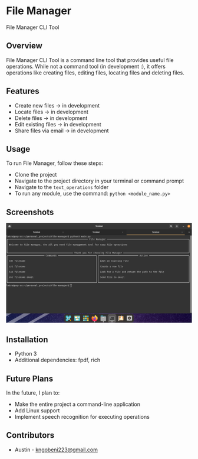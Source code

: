 
# File Manager

File Manager CLI Tool

## Overview
File Manager CLI Tool is a command line tool that provides useful file operations. While not a command tool (in development :), it offers operations like creating files, editing files, locating files and deleting files.

## Features
- Create new files -> in development
- Locate files -> in development
- Delete files -> in development
- Edit existing files -> in development
- Share files via email -> in development

## Usage
To run File Manager, follow these steps:
- Clone the project
- Navigate to the project directory in your terminal or command prompt
- Navigate to the `text_operations` folder
- To run any module, use the command: `python <module_name.py>`

## Screenshots

![main](assets/readmeImages/main.png)

## Installation
- Python 3
- Additional dependencies: fpdf, rich

## Future Plans
In the future, I plan to:
- Make the entire project a command-line application
- Add Linux support
- Implement speech recognition for executing operations

## Contributors
- Austin - kngobeni223@gmail.com

